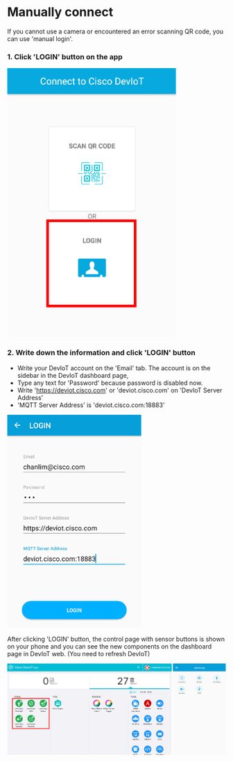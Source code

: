 # Manually connect

If you cannot use a camera or encountered an error scanning QR code, you can use 'manual login'.

### 1. Click 'LOGIN' button on the app
![Figure](assets/images/5-1-home.png)

### 2. Write down the information and click 'LOGIN' button
- Write your DevIoT account on the 'Email' tab. The account is on the sidebar in the DevIoT dashboard page, 
- Type any text for 'Password' because password is disabled now.
- Write 'https://deviot.cisco.com' or 'deviot.cisco.com' on 'DevIoT Server Address'
- 'MQTT Server Address' is 'deviot.cisco.com:18883'

![Figure](assets/images/5-2-manual.png)

After clicking 'LOGIN' button, the control page with sensor buttons is shown on your phone and you can see the new components on the dashboard page in DevIoT web. (You need to refresh DevIoT)

![Figure](assets/images/4-3-success.png)